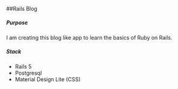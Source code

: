 ##Rails Blog

##### Purpose
I am creating this blog like app to learn the basics of Ruby on Rails.

##### Stack
* Rails 5
* Postgresql
* Material Design Lite (CSS)
